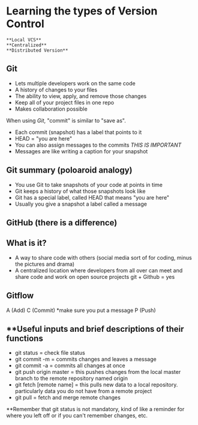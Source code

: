 # Learning the types of Version Control

	**Local VCS**
	**Centralized** 
	**Distributed Version**
 
 ## Git ##

- Lets multiple developers work on the same code
- A history of changes to your files
- The ability to view, apply, and remove those changes
- Keep all of your project files in one repo
- Makes collaboration possible

When using *Git*, "commit" is similar to "save as".

- Each commit (snapshot) has a label that points to it
- HEAD = "you are here"
- You can also assign messages to the commits *THIS IS IMPORTANT*
- Messages are like writing a caption for your snapshot

## Git summary (poloaroid analogy)

- You use Git to take snapshots of your code at points in time
- Git keeps a history of what those snapshots look like
- Git has a special label, called HEAD that means "you are here"
- Usually you give a snapshot a label called a message


## GitHub (there is a difference)

## What is it?

- A way to share code with others (social media sort of for coding, minus the pictures and drama)
- A centralized location where developers from all over can meet and share code and work on open source projects
git + Github = yes

## Gitflow

A (Add)
C (Commit) *make sure you put a message 
P (Push)

## **Useful inputs and brief descriptions of their functions

- git status = check file status
- git commit -m = commits changes and leaves a message
- git commit -a = commits all changes at once
- git push origin master = this pushes changes from the local master branch to the remote repository named origin
- git fetch [remote name] = this pulls new data to a local repository. particularly data you do not have from a remote project
- git pull = fetch and merge remote changes


**Remember that git status is not mandatory, kind of like a reminder for where you left off or if you can't remember changes, etc.
